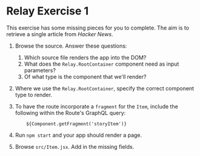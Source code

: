 # Relay Exercise 1

This exercise has some missing pieces for you to complete.
The aim is to retrieve a single article from _Hacker News_.

1. Browse the source. Answer these questions:

    1. Which source file renders the app into the DOM?
    1. What does the `Relay.RootContainer` component need as input parameters?
    1. Of what type is the component that we'll render?

1. Where we use the `Relay.RootContainer`, specify the correct component type to render.

1. To have the route incorporate a `fragment` for the `Item`, include the following within the Route's GraphQL query:
   
           ${Component.getFragment('storyItem')}

1. Run `npm start` and your app should render a page.

1. Browse `src/Item.jsx`. Add in the missing fields.
